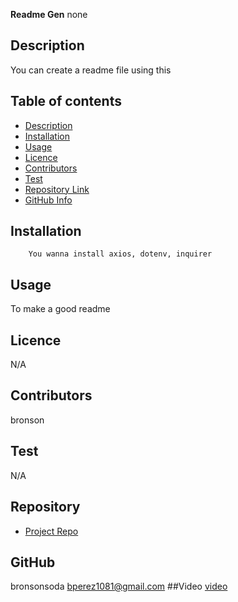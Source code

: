  **Readme Gen**
none
## Description 
You can create a readme file using this
## Table of contents
- [Description](#Description)
- [Installation](#Installation)
- [Usage](#Usage)
- [Licence](#Licence)
- [Contributors](#Contributors)
- [Test](#Test)
- [Repository Link](#Repository)
- [GitHub Info](#GitHub) 
## Installation
        You wanna install axios, dotenv, inquirer
## Usage
To make a good readme
## Licence
N/A
## Contributors
bronson
## Test
N/A
## Repository
- [Project Repo](https://github.com/bronsonsoda/readme-gen)
## GitHub
bronsonsoda
bperez1081@gmail.com
##Video
[video](https://drive.google.com/file/d/1H81w69uGw7rvbIGYwoMgqDShoxiAE4du/view)
